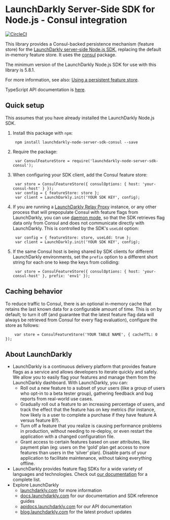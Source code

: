 # LaunchDarkly Server-Side SDK for Node.js - Consul integration

[![CircleCI](https://circleci.com/gh/launchdarkly/node-server-sdk-consul.svg?style=svg)](https://circleci.com/gh/launchdarkly/node-server-sdk-consul)

This library provides a Consul-backed persistence mechanism (feature store) for the [LaunchDarkly server-side Node.js SDK](https://github.com/launchdarkly/node-server-sdk), replacing the default in-memory feature store. It uses the [consul](https://www.npmjs.com/package/consul) package.

The minimum version of the LaunchDarkly Node.js SDK for use with this library is 5.8.1.

For more information, see also: [Using a persistent feature store](https://docs.launchdarkly.com/v2.0/docs/using-a-persistent-feature-store).

TypeScript API documentation is [here](https://launchdarkly.github.io/node-server-sdk-consul).

## Quick setup

This assumes that you have already installed the LaunchDarkly Node.js SDK.

1. Install this package with `npm`:

        npm install launchdarkly-node-server-sdk-consul --save

2. Require the package:

        var ConsulFeatureStore = require('launchdarkly-node-server-sdk-consul');

3. When configuring your SDK client, add the Consul feature store:

        var store = ConsulFeatureStore({ consulOptions: { host: 'your-consul-host' } });
        var config = { featureStore: store };
        var client = LaunchDarkly.init('YOUR SDK KEY', config);

4. If you are running a [LaunchDarkly Relay Proxy](https://github.com/launchdarkly/ld-relay) instance, or any other process that will prepopulate Consul with feature flags from LaunchDarkly, you can use [daemon mode](https://github.com/launchdarkly/ld-relay#daemon-mode), so that the SDK retrieves flag data only from Consul and does not communicate directly with LaunchDarkly. This is controlled by the SDK's `useLdd` option:

        var config = { featureStore: store, useLdd: true };
        var client = LaunchDarkly.init('YOUR SDK KEY', config);

5. If the same Consul host is being shared by SDK clients for different LaunchDarkly environments, set the `prefix` option to a different short string for each one to keep the keys from colliding:

        var store = ConsulFeatureStore({ consulOptions: { host: 'your-consul-host' }, prefix: 'env1' });

## Caching behavior

To reduce traffic to Consul, there is an optional in-memory cache that retains the last known data for a configurable amount of time. This is on by default; to turn it off (and guarantee that the latest feature flag data will always be retrieved from Consul for every flag evaluation), configure the store as follows:

        var store = ConsulFeatureStore('YOUR TABLE NAME', { cacheTTL: 0 });

## About LaunchDarkly

* LaunchDarkly is a continuous delivery platform that provides feature flags as a service and allows developers to iterate quickly and safely. We allow you to easily flag your features and manage them from the LaunchDarkly dashboard.  With LaunchDarkly, you can:
    * Roll out a new feature to a subset of your users (like a group of users who opt-in to a beta tester group), gathering feedback and bug reports from real-world use cases.
    * Gradually roll out a feature to an increasing percentage of users, and track the effect that the feature has on key metrics (for instance, how likely is a user to complete a purchase if they have feature A versus feature B?).
    * Turn off a feature that you realize is causing performance problems in production, without needing to re-deploy, or even restart the application with a changed configuration file.
    * Grant access to certain features based on user attributes, like payment plan (eg: users on the ‘gold’ plan get access to more features than users in the ‘silver’ plan). Disable parts of your application to facilitate maintenance, without taking everything offline.
* LaunchDarkly provides feature flag SDKs for a wide variety of languages and technologies. Check out [our documentation](https://docs.launchdarkly.com/docs) for a complete list.
* Explore LaunchDarkly
    * [launchdarkly.com](https://www.launchdarkly.com/ "LaunchDarkly Main Website") for more information
    * [docs.launchdarkly.com](https://docs.launchdarkly.com/  "LaunchDarkly Documentation") for our documentation and SDK reference guides
    * [apidocs.launchdarkly.com](https://apidocs.launchdarkly.com/  "LaunchDarkly API Documentation") for our API documentation
    * [blog.launchdarkly.com](https://blog.launchdarkly.com/  "LaunchDarkly Blog Documentation") for the latest product updates

